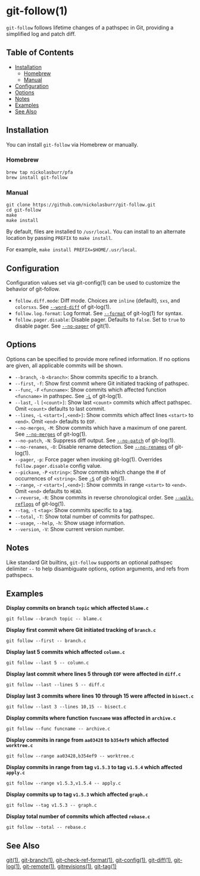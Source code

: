 # git-follow(1)

`git-follow` follows lifetime changes of a pathspec in Git, providing a simplified log and patch diff.

## Table of Contents

- [Installation](#installation)
  + [Homebrew](#homebrew)
  + [Manual](#manual)
- [Configuration](#configuration)
- [Options](#options)
- [Notes](#notes)
- [Examples](#examples)
- [See Also](#see-also)

## Installation

You can install `git-follow` via Homebrew or manually.

### Homebrew

```
brew tap nickolasburr/pfa
brew install git-follow
```

### Manual

```
git clone https://github.com/nickolasburr/git-follow.git
cd git-follow
make
make install
```

By default, files are installed to `/usr/local`. You can install to an alternate location by passing `PREFIX` to `make install`.

For example, `make install PREFIX=$HOME/.usr/local`.

## Configuration

Configuration values set via git-config(1) can be used to customize the behavior of git-follow.

+ `follow.diff.mode`: Diff mode. Choices are `inline` (default), `sxs`, and `colorsxs`. See [`--word-diff`](https://git-scm.com/docs/git-log#git-log---word-diffltmodegt) of git-log(1).
+ `follow.log.format`: Log format. See [`--format`](https://git-scm.com/docs/git-log#git-log---formatltformatgt) of git-log(1) for syntax.
+ `follow.pager.disable`: Disable pager. Defaults to `false`. Set to `true` to disable pager. See [`--no-pager`](https://git-scm.com/docs/git#git---no-pager) of git(1).

## Options

Options can be specified to provide more refined information. If no options are given, all applicable commits will be shown.

+ `--branch`, `-b` `<branch>`: Show commits specific to a branch.
+ `--first`, `-f`: Show first commit where Git initiated tracking of pathspec.
+ `--func`, `-F` `<funcname>`: Show commits which affected function `<funcname>` in pathspec. See [`-L`](https://git-scm.com/docs/git-log#git-log--Lltfuncnamegtltfilegt) of git-log(1).
+ `--last`, `-l` `[<count>]`: Show last `<count>` commits which affect pathspec. Omit `<count>` defaults to last commit.
+ `--lines`, `-L` `<start>[,<end>]`: Show commits which affect lines `<start>` to `<end>`. Omit `<end>` defaults to `EOF`.
+ `--no-merges`, `-M`: Show commits which have a maximum of one parent. See [`--no-merges`](https://git-scm.com/docs/git-log#git-log---no-merges) of git-log(1).
+ `--no-patch`, `-N`: Suppress diff output. See [`--no-patch`](https://git-scm.com/docs/git-log#git-log---no-patch) of git-log(1).
+ `--no-renames`, `-O`: Disable rename detection. See [`--no-renames`](https://git-scm.com/docs/git-log#git-log---no-renames) of git-log(1).
+ `--pager`, `-p`: Force pager when invoking git-log(1). Overrides `follow.pager.disable` config value.
+ `--pickaxe`, `-P` `<string>`: Show commits which change the # of occurrences of `<string>`. See [`-S`](https://git-scm.com/docs/git-log#git-log--Sltstringgt) of git-log(1).
+ `--range`, `-r` `<start>[,<end>]`: Show commits in range `<start>` to `<end>`. Omit `<end>` defaults to `HEAD`.
+ `--reverse`, `-R`: Show commits in reverse chronological order. See [`--walk-reflogs`](https://git-scm.com/docs/git-log#git-log---walk-reflogs) of git-log(1).
+ `--tag`, `-t` `<tag>`: Show commits specific to a tag.
+ `--total`, `-T`: Show total number of commits for pathspec.
+ `--usage`, `--help`, `-h`: Show usage information.
+ `--version`, `-V`: Show current version number.

## Notes

Like standard Git builtins, `git-follow` supports an optional pathspec delimiter `--` to help disambiguate options, option arguments, and refs from pathspecs.

## Examples

**Display commits on branch `topic` which affected `blame.c`**

```
git follow --branch topic -- blame.c
```

**Display first commit where Git initiated tracking of `branch.c`**

```
git follow --first -- branch.c
```

**Display last 5 commits which affected `column.c`**

```
git follow --last 5 -- column.c
```

**Display last commit where lines 5 through `EOF` were affected in `diff.c`**

```
git follow --last --lines 5 -- diff.c
```

**Display last 3 commits where lines 10 through 15 were affected in `bisect.c`**

```
git follow --last 3 --lines 10,15 -- bisect.c
```

**Display commits where function `funcname` was affected in `archive.c`**

```
git follow --func funcname -- archive.c
```

**Display commits in range from `aa03428` to `b354ef9` which affected `worktree.c`**

```
git follow --range aa03428,b354ef9 -- worktree.c
```

**Display commits in range from tag `v1.5.3` to tag `v1.5.4` which affected `apply.c`**

```
git follow --range v1.5.3,v1.5.4 -- apply.c
```

**Display commits up to tag `v1.5.3` which affected `graph.c`**

```
git follow --tag v1.5.3 -- graph.c
```

**Display total number of commits which affected `rebase.c`**

```
git follow --total -- rebase.c
```

## See Also

[git(1)](https://git-scm.com/docs/git), [git-branch(1)](https://git-scm.com/docs/git-branch), [git-check-ref-format(1)](https://git-scm.com/docs/git-check-ref-format), [git-config(1)](https://git-scm.com/docs/git-config), [git-diff(1)](https://git-scm.com/docs/git-diff), [git-log(1)](https://git-scm.com/docs/git-log), [git-remote(1)](https://git-scm.com/docs/git-remote), [gitrevisions(1)](https://git-scm.com/docs/gitrevisions), [git-tag(1)](https://git-scm.com/docs/git-tag)
